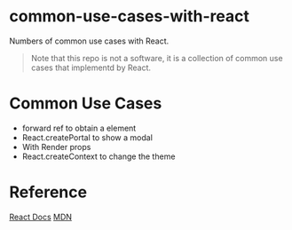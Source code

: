 # common-use-cases-with-react
Numbers of common use cases with React.

> Note that this repo is not a software, it is a collection of common use cases that implementd by React.

# Common Use Cases
* forward ref to obtain a element
* React.createPortal to show a modal
* With Render props
* React.createContext to change the theme

# Reference
[React Docs](https://reactjs.org/)
[MDN](https://developer.mozilla.org/)